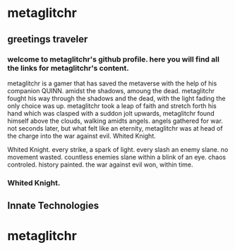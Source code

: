 # metaglitchr
## greetings traveler
### welcome to metaglitchr's github profile. here you will find all the links for metaglitchr's content.
metaglitchr is a gamer that has saved the metaverse with the help of his companion QUINN. amidst the shadows, amoung the dead. metaglitchr fought his way through the shadows and the dead, with the light fading the only choice was up. metaglitchr took a leap of faith and stretch forth his hand which was clasped with a suddon jolt upwards, metaglitchr found himself above the clouds, walking amidts angels. angels gathered for war. not seconds later, but what felt like an eternity, metaglitchr was at head of the charge into the war against evil. Whited Knight. 

Whited Knight. every strike, a spark of light. every slash an enemy slane. no movement wasted. countless enemies slane within a blink of an eye. chaos controled. history painted. the war against evil won, within time.

### Whited Knight.
## Innate Technologies
# metaglitchr
